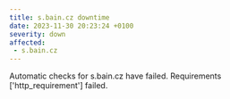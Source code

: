 ```yaml
---
title: s.bain.cz downtime
date: 2023-11-30 20:23:24 +0100
severity: down
affected:
 - s.bain.cz
---
```

Automatic checks for s.bain.cz have failed. Requirements ['http_requirement'] failed.
